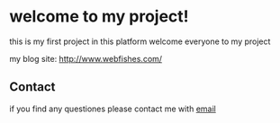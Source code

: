 welcome to my project!
===

this is my first project in this platform welcome everyone to my project

my blog site: <http://www.webfishes.com/>


## Contact

if you find any questiones please contact me with [email](qqcome110@163.com)

